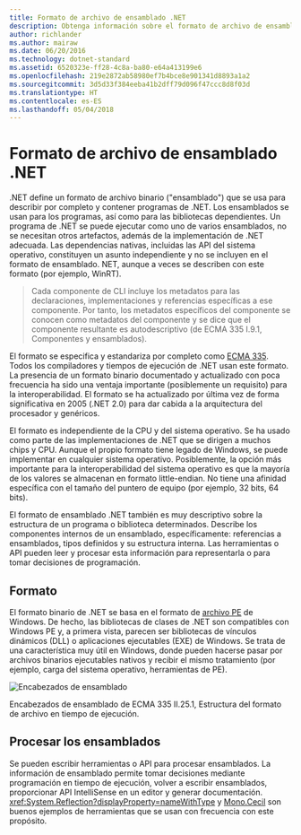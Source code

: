 ```yaml
---
title: Formato de archivo de ensamblado .NET
description: Obtenga información sobre el formato de archivo de ensamblado .NET, que se usa para describir y contiene las bibliotecas y aplicaciones de .NET.
author: richlander
ms.author: mairaw
ms.date: 06/20/2016
ms.technology: dotnet-standard
ms.assetid: 6520323e-ff28-4c8a-ba80-e64a413199e6
ms.openlocfilehash: 219e2872ab58980ef7b4bce8e901341d8893a1a2
ms.sourcegitcommit: 3d5d33f384eeba41b2dff79d096f47ccc8d8f03d
ms.translationtype: HT
ms.contentlocale: es-ES
ms.lasthandoff: 05/04/2018
---
```

# <a name="net-assembly-file-format"></a>Formato de archivo de ensamblado .NET

.NET define un formato de archivo binario ("ensamblado") que se usa para describir por completo y contener programas de .NET. Los ensamblados se usan para los programas, así como para las bibliotecas dependientes. Un programa de .NET se puede ejecutar como uno de varios ensamblados, no se necesitan otros artefactos, además de la implementación de .NET adecuada. Las dependencias nativas, incluidas las API del sistema operativo, constituyen un asunto independiente y no se incluyen en el formato de ensamblado. NET, aunque a veces se describen con este formato (por ejemplo, WinRT).

> Cada componente de CLI incluye los metadatos para las declaraciones, implementaciones y referencias específicas a ese componente. Por tanto, los metadatos específicos del componente se conocen como metadatos del componente y se dice que el componente resultante es autodescriptivo (de ECMA 335 I.9.1, Componentes y ensamblados).

El formato se especifica y estandariza por completo como [ECMA 335](https://www.ecma-international.org/publications/standards/Ecma-335.htm). Todos los compiladores y tiempos de ejecución de .NET usan este formato. La presencia de un formato binario documentado y actualizado con poca frecuencia ha sido una ventaja importante (posiblemente un requisito) para la interoperabilidad. El formato se ha actualizado por última vez de forma significativa en 2005 (.NET 2.0) para dar cabida a la arquitectura del procesador y genéricos.

El formato es independiente de la CPU y del sistema operativo. Se ha usado como parte de las implementaciones de .NET que se dirigen a muchos chips y CPU. Aunque el propio formato tiene legado de Windows, se puede implementar en cualquier sistema operativo. Posiblemente, la opción más importante para la interoperabilidad del sistema operativo es que la mayoría de los valores se almacenan en formato little-endian. No tiene una afinidad específica con el tamaño del puntero de equipo (por ejemplo, 32 bits, 64 bits).

El formato de ensamblado .NET también es muy descriptivo sobre la estructura de un programa o biblioteca determinados. Describe los componentes internos de un ensamblado, específicamente: referencias a ensamblados, tipos definidos y su estructura interna. Las herramientas o API pueden leer y procesar esta información para representarla o para tomar decisiones de programación.

## <a name="format"></a>Formato

El formato binario de .NET se basa en el formato de [archivo PE](https://en.wikipedia.org/wiki/Portable_Executable) de Windows. De hecho, las bibliotecas de clases de .NET son compatibles con Windows PE y, a primera vista, parecen ser bibliotecas de vínculos dinámicos (DLL) o aplicaciones ejecutables (EXE) de Windows. Se trata de una característica muy útil en Windows, donde pueden hacerse pasar por archivos binarios ejecutables nativos y recibir el mismo tratamiento (por ejemplo, carga del sistema operativo, herramientas de PE).

![Encabezados de ensamblado](./media/assembly-format/assembly-headers.png)

Encabezados de ensamblado de ECMA 335 II.25.1, Estructura del formato de archivo en tiempo de ejecución.

## <a name="processing-the-assemblies"></a>Procesar los ensamblados

Se pueden escribir herramientas o API para procesar ensamblados. La información de ensamblado permite tomar decisiones mediante programación en tiempo de ejecución, volver a escribir ensamblados, proporcionar API IntelliSense en un editor y generar documentación. <xref:System.Reflection?displayProperty=nameWithType> y [Mono.Cecil](https://www.mono-project.com/docs/tools+libraries/libraries/Mono.Cecil/) son buenos ejemplos de herramientas que se usan con frecuencia con este propósito.
